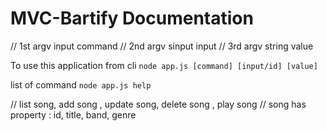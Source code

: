 # MVC-Bartify Documentation
// 1st argv input command
// 2nd argv sinput input
// 3rd argv string value

To use this application from cli
`node app.js [command] [input/id] [value]`

list of command `node app.js help`


// list song, add song , update song, delete song , play song
// song has property : id, title, band, genre